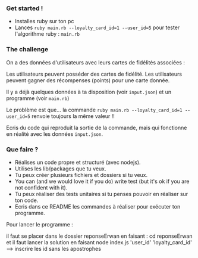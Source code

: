 ### Get started !

- Installes ruby sur ton pc
- Lances `ruby main.rb --loyalty_card_id=1 --user_id=5` pour tester l'algorithme ruby : `main.rb`

### The challenge

On a des données d'utilisateurs avec leurs cartes de fidélités associées :

Les utilisateurs peuvent posséder des cartes de fidélité.
Les utilisateurs peuvent gagner des récompenses (points) pour une carte donnée.

Il y a déjà quelques données à ta disposition (voir `input.json`) et un programme (voir `main.rb`)

Le problème est que... la commande `ruby main.rb --loyalty_card_id=1 --user_id=5` renvoie toujours la même valeur !!

Ecris du code qui reproduit la sortie de la commande, mais qui fonctionne en réalité avec les données `input.json`.

### Que faire ?

- Réalises un code propre et structuré (avec nodejs).
- Utilises les lib/packages que tu veux.
- Tu peux créer plusieurs fichiers et dossiers si tu veux.
- You can (and we would love it if you do) write test (but it's ok if you are not confident with it).
- Tu peux réaliser des tests unitaires si tu penses pouvoir en réaliser sur ton code.
- Ecris dans ce README les commandes à réaliser pour exécuter ton programme.


Pour lancer le programme : 

il faut se placer dans le dossier reponseErwan en faisant : cd reponseErwan
et il faut lancer la solution en faisant node index.js 'user_id' 'loyalty_card_id'   --> inscrire les id sans les apostrophes
